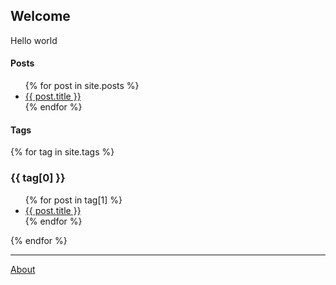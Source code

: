 ## Welcome

Hello world

#### Posts
<ul>
{% for post in site.posts %}
<li>
    <a href="{{ post.url }}">{{ post.title }}</a>
</li>
{% endfor %}
</ul>

#### Tags
{% for tag in site.tags %}
  <h3>{{ tag[0] }}</h3>
  <ul>
    {% for post in tag[1] %}
      <li><a href="{{ post.url }}">{{ post.title }}</a></li>
    {% endfor %}
  </ul>
{% endfor %}

---
[About](about.html)


